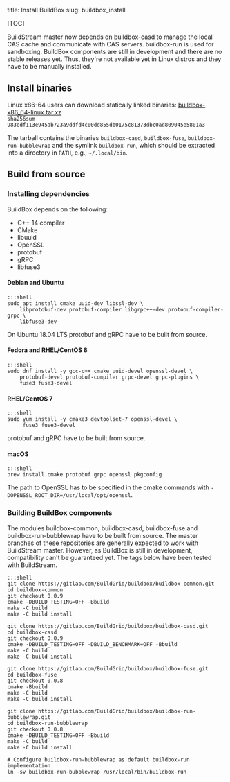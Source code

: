 title: Install BuildBox
slug: buildbox_install

[TOC]

BuildStream master now depends on buildbox-casd to manage the local CAS cache
and communicate with CAS servers. buildbox-run is used for sandboxing. BuildBox
components are still in development and there are no stable releases yet.
Thus, they're not available yet in Linux distros and they have to be manually
installed.

## Install binaries

Linux x86-64 users can download statically linked binaries: [buildbox-x86_64-linux.tar.xz]<br/>
`sha256sum 983edf113e945ab723a9ddfd4c00dd855db0175c81373dbc0ad809045e5801a3`

The tarball contains the binaries `buildbox-casd`, `buildbox-fuse`,
`buildbox-run-bubblewrap` and the symlink `buildbox-run`, which should be
extracted into a directory in `PATH`, e.g., `~/.local/bin`.

## Build from source

### Installing dependencies

BuildBox depends on the following:

* C++ 14 compiler
* CMake
* libuuid
* OpenSSL
* protobuf
* gRPC
* libfuse3

#### Debian and Ubuntu
    :::shell
    sudo apt install cmake uuid-dev libssl-dev \
        libprotobuf-dev protobuf-compiler libgrpc++-dev protobuf-compiler-grpc \
        libfuse3-dev

On Ubuntu 18.04 LTS protobuf and gRPC have to be built from source.

#### Fedora and RHEL/CentOS 8
    :::shell
    sudo dnf install -y gcc-c++ cmake uuid-devel openssl-devel \
        protobuf-devel protobuf-compiler grpc-devel grpc-plugins \
        fuse3 fuse3-devel

#### RHEL/CentOS 7
    :::shell
    sudo yum install -y cmake3 devtoolset-7 openssl-devel \
         fuse3 fuse3-devel

protobuf and gRPC have to be built from source.

#### macOS
    :::shell
    brew install cmake protobuf grpc openssl pkgconfig

The path to OpenSSL has to be specified in the cmake commands with
`-DOPENSSL_ROOT_DIR=/usr/local/opt/openssl`.

### Building BuildBox components

The modules buildbox-common, buildbox-casd, buildbox-fuse and buildbox-run-bubblewrap
have to be built from source. The master branches of these repositories are
generally expected to work with BuildStream master. However, as BuildBox is
still in development, compatibility can't be guaranteed yet. The tags below have
been tested with BuildStream.

    :::shell
    git clone https://gitlab.com/BuildGrid/buildbox/buildbox-common.git
    cd buildbox-common
    git checkout 0.0.9
    cmake -DBUILD_TESTING=OFF -Bbuild
    make -C build
    make -C build install

    git clone https://gitlab.com/BuildGrid/buildbox/buildbox-casd.git
    cd buildbox-casd
    git checkout 0.0.9
    cmake -DBUILD_TESTING=OFF -DBUILD_BENCHMARK=OFF -Bbuild
    make -C build
    make -C build install

    git clone https://gitlab.com/BuildGrid/buildbox/buildbox-fuse.git
    cd buildbox-fuse
    git checkout 0.0.8
    cmake -Bbuild
    make -C build
    make -C build install

    git clone https://gitlab.com/BuildGrid/buildbox/buildbox-run-bubblewrap.git
    cd buildbox-run-bubblewrap
    git checkout 0.0.8
    cmake -DBUILD_TESTING=OFF -Bbuild
    make -C build
    make -C build install

    # Configure buildbox-run-bubblewrap as default buildbox-run implementation
    ln -sv buildbox-run-bubblewrap /usr/local/bin/buildbox-run

[buildbox-x86_64-linux.tar.xz]: https://buildbox-casd-binaries.nyc3.cdn.digitaloceanspaces.com/buildbox-x86_64-linux-0.0.9-983edf11.tar.xz
